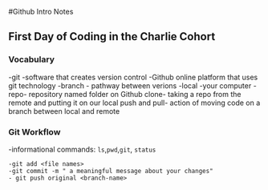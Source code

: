 #Github Intro Notes
## First Day of Coding in the Charlie Cohort


### Vocabulary

-git -software that creates version control
-Github online platform that uses git technology
-branch - pathway between verions
-local -your computer
-repo- repository named folder on Github
clone- taking a repo from the remote and putting it on our local
push and pull- action of moving code on a branch between local and remote



### Git Workflow
-informational commands: `ls`,`pwd`,`git`, `status`
```
-git add <file names>
-git commit -m " a meaningful message about your changes"
- git push original <branch-name>
```